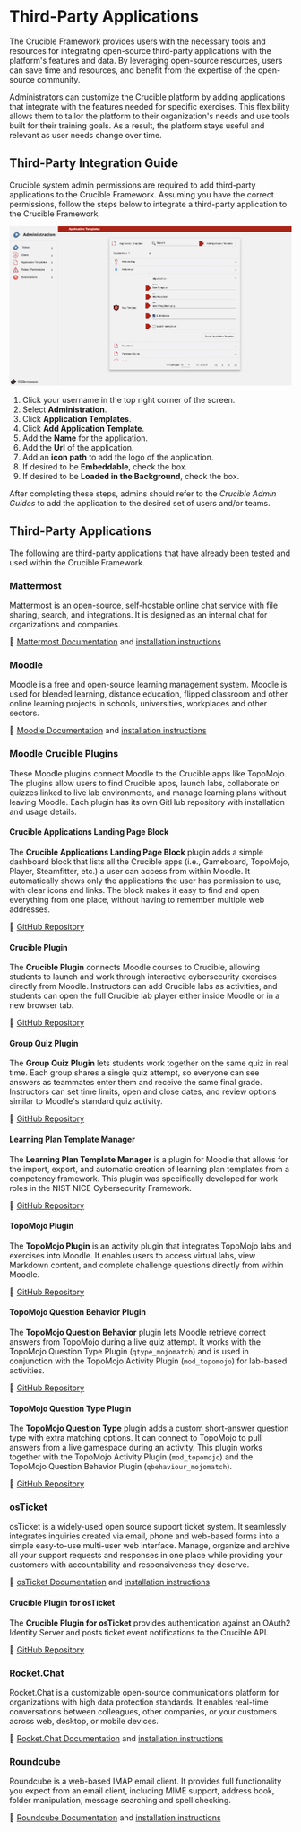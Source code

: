 # Third-Party Applications

The Crucible Framework provides users with the necessary tools and resources for integrating open-source third-party applications with the platform's features and data. By leveraging open-source resources, users can save time and resources, and benefit from the expertise of the open-source community.

Administrators can customize the Crucible platform by adding applications that integrate with the features needed for specific exercises. This flexibility allows them to tailor the platform to their organization's needs and use tools built for their training goals. As a result, the platform stays useful and relevant as user needs change over time.

## Third-Party Integration Guide

Crucible system admin permissions are required to add third-party applications to the Crucible Framework. Assuming you have the correct permissions, follow the steps below to integrate a third-party application to the Crucible Framework.

![Crucible View Admin OE](../assets/img/viewAdmin.png)

1. Click your username in the top right corner of the screen.
2. Select **Administration**.
3. Click **Application Templates**.
4. Click **Add Application Template**.
5. Add the **Name** for the application.
6. Add the **Url** of the application.
7. Add an **icon path** to add the logo of the application.
8. If desired to be **Embeddable**, check the box.
9. If desired to be **Loaded in the Background**, check the box.

After completing these steps, admins should refer to the *Crucible Admin Guides* to add the application to the desired set of users and/or teams.

## Third-Party Applications

The following are third-party applications that have already been tested and used within the Crucible Framework.

### Mattermost

Mattermost is an open-source, self-hostable online chat service with file sharing, search, and integrations. It is designed as an internal chat for organizations and companies.

🔗 [Mattermost Documentation](https://docs.mattermost.com) and [installation instructions](https://github.com/cmu-sei/helm-charts/tree/main/charts/mattermost-team-edition)

### Moodle

Moodle is a free and open-source learning management system. Moodle is used for blended learning, distance education, flipped classroom and other online learning projects in schools, universities, workplaces and other sectors.

🔗 [Moodle Documentation](https://docs.moodle.org/401/en/Main_page) and [installation instructions](https://docs.moodle.org/401/en/Installation_quick_guide)

### Moodle Crucible Plugins

These Moodle plugins connect Moodle to the Crucible apps like TopoMojo. The plugins allow users to find Crucible apps, launch labs, collaborate on quizzes linked to live lab environments, and manage learning plans without leaving Moodle. Each plugin has its own GitHub repository with installation and usage details.

#### Crucible Applications Landing Page Block

The **Crucible Applications Landing Page Block** plugin adds a simple dashboard block that lists all the Crucible apps (i.e., Gameboard, TopoMojo, Player, Steamfitter, etc.) a user can access from within Moodle. It automatically shows only the applications the user has permission to use, with clear icons and links. The block makes it easy to find and open everything from one place, without having to remember multiple web addresses.

🔗 [GitHub Repository](https://github.com/cmu-sei/moodle-block_crucible)

#### Crucible Plugin

The **Crucible Plugin** connects Moodle courses to Crucible, allowing students to launch and work through interactive cybersecurity exercises directly from Moodle. Instructors can add Crucible labs as activities, and students can open the full Crucible lab player either inside Moodle or in a new browser tab.

🔗 [GitHub Repository](https://github.com/cmu-sei/moodle-mod_crucible)

#### Group Quiz Plugin

The **Group Quiz Plugin** lets students work together on the same quiz in real time. Each group shares a single quiz attempt, so everyone can see answers as teammates enter them and receive the same final grade. Instructors can set time limits, open and close dates, and review options similar to Moodle's standard quiz activity.

🔗 [GitHub Repository](https://github.com/cmu-sei/moodle-mod_groupquiz)

#### Learning Plan Template Manager

The **Learning Plan Template Manager** is a plugin for Moodle that allows for the import, export, and automatic creation of learning plan templates from a competency framework. This plugin was specifically developed for work roles in the NIST NICE Cybersecurity Framework.

🔗 [GitHub Repository](https://github.com/cmu-sei/moodle-tool_lptmanager)

#### TopoMojo Plugin

The **TopoMojo Plugin** is an activity plugin that integrates TopoMojo labs and exercises into Moodle. It enables users to access virtual labs, view Markdown content, and complete challenge questions directly from within Moodle.

🔗 [GitHub Repository](https://github.com/cmu-sei/moodle-mod_topomojo)

#### TopoMojo Question Behavior Plugin

The **TopoMojo Question Behavior** plugin lets Moodle retrieve correct answers from TopoMojo during a live quiz attempt. It works with the TopoMojo Question Type Plugin (`qtype_mojomatch`) and is used in conjunction with the TopoMojo Activity Plugin (`mod_topomojo`) for lab-based activities.

🔗 [GitHub Repository](https://github.com/cmu-sei/moodle-qbehaviour_mojomatch)

#### TopoMojo Question Type Plugin

The **TopoMojo Question Type** plugin adds a custom short-answer question type with extra matching options. It can connect to TopoMojo to pull answers from a live gamespace during an activity. This plugin works together with the TopoMojo Activity Plugin (`mod_topomojo`) and the TopoMojo Question Behavior Plugin (`qbehaviour_mojomatch`).

🔗 [GitHub Repository](https://github.com/cmu-sei/moodle-qtype_mojomatch)

### osTicket

osTicket is a widely-used open source support ticket system. It seamlessly integrates inquiries created via email, phone and web-based forms into a simple easy-to-use multi-user web interface. Manage, organize and archive all your support requests and responses in one place while providing your customers with accountability and responsiveness they deserve.

🔗 [osTicket Documentation](https://docs.osticket.com/en/latest/) and [installation instructions](https://docs.osticket.com/en/latest/Getting%20Started/Installation.html)

#### Crucible Plugin for osTicket

The **Crucible Plugin for osTicket** provides authentication against an OAuth2 Identity Server and posts ticket event notifications to the Crucible API.

🔗 [GitHub Repository](https://github.com/cmu-sei/osticket-crucible)

### Rocket.Chat

Rocket.Chat is a customizable open-source communications platform for organizations with high data protection standards. It enables real-time conversations between colleagues, other companies, or your customers across web, desktop, or mobile devices.

🔗 [Rocket.Chat Documentation](https://docs.rocket.chat) and [installation instructions](https://github.com/RocketChat/helm-charts)

### Roundcube

Roundcube is a web-based IMAP email client. It provides full functionality you expect from an email client, including MIME support, address book, folder manipulation, message searching and spell checking.

🔗 [Roundcube Documentation](https://docs.roundcube.net/doc/help/1.1/en_US/) and [installation instructions](https://github.com/sei-npacheco/webmail)
